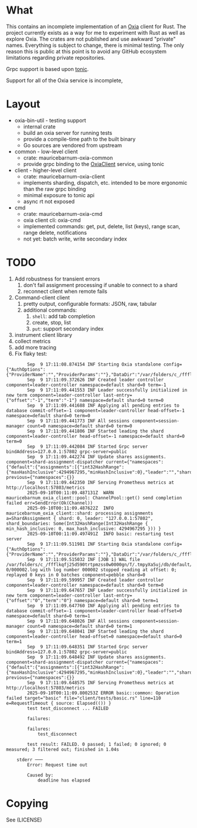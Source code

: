 # What

This contains an incomplete implementation of an [Oxia](https://github.com/oxia-db/oxia) client for Rust.  The project currently exists as a way for me to experiment with Rust as well as explore Oxia.  The crates are not published and use awkward "private" names.  Everything is subject to change, there is minimal testing.  The only reason this is public at this point is to avoid any GitHub ecosystem limitations regarding private repositories.

Grpc support is based upon [tonic](https://github.com/hyperium/tonic).

Support for all of the Oxia service is incomplete,

# Layout

* oxia-bin-util - testing support
  * internal crate
  * build an oxia server for running tests
  * provide a compile-time path to the built binary
  * Go sources are vendored from upstream
* common - low-level client
  * crate: mauricebarnum-oxia-common
  * provide grpc binding to the [OxiaClient](crates/common/proto/client.proto) service, using tonic
* client - higher-level client
  * crate: mauricebarnum-oxia-client
  * implements sharding, dispatch, etc. intended to be more ergonomic than the raw grpc binding
  * minimal exposure to tonic api
  * async rt not exposed
* cmd
  * crate: mauricebarnum-oxia-cmd
  * oxia client cli: oxia-cmd
  * implemented commands: get, put, delete,
list (keys), range scan, range delete, notifications
  * not yet: batch write, write secondary index
  
# TODO

1. Add robustness for transient errors
   1. don't fail assignment processing if unable to connect to a shard
   1. reconnect client when remote fails
1. Command-client client
    1. pretty output, configurable formats: JSON, raw, tabular
    1. additional commands:
        1. `shell`: add tab completion
        1. create, stop, list
        1. `put`: support secondary index
1. instrument client library
1. collect metrics
1. add more tracing
1. Fix flaky test:

```
        Sep  9 17:11:08.874154 INF Starting Oxia standalone config={"AuthOptions":{"ProviderName":"","ProviderParams":""},"DataDir":"/var/folders/c_/ffflkqfj25d590trtpmzss0w0000gn/T/.tmpyXa5uj/db","DbBlockCacheMB":100,"InternalServerTLS":null,"InternalServiceAddr":"","MetricsServiceAddr":"127.0.0.1:57803","NotificationsEnabled":true,"NotificationsRetentionTime":3600000000000,"NumShards":1,"PeerTLS":null,"PublicServiceAddr":"127.0.0.1:57802","ServerTLS":null,"WalDir":"/var/folders/c_/ffflkqfj25d590trtpmzss0w0000gn/T/.tmpyXa5uj/wal","WalRetentionTime":3600000000000,"WalSyncData":true}
        Sep  9 17:11:09.372626 INF Created leader controller component=leader-controller namespace=default shard=0 term=-1
        Sep  9 17:11:09.441553 INF Leader successfully initialized in new term component=leader-controller last-entry={"offset":"-1","term":"-1"} namespace=default shard=0 term=0
        Sep  9 17:11:09.441688 INF Applying all pending entries to database commit-offset=-1 component=leader-controller head-offset=-1 namespace=default shard=0 term=0
        Sep  9 17:11:09.441773 INF All sessions component=session-manager count=0 namespace=default shard=0 term=0
        Sep  9 17:11:09.441806 INF Started leading the shard component=leader-controller head-offset=-1 namespace=default shard=0 term=0
        Sep  9 17:11:09.442084 INF Started Grpc server bindAddress=127.0.0.1:57802 grpc-server=public
        Sep  9 17:11:09.442274 INF Update shares assignments. component=shard-assignment-dispatcher current={"namespaces":{"default":{"assignments":[{"int32HashRange":{"maxHashInclusive":4294967295,"minHashInclusive":0},"leader":"","shard":"0"}],"shardKeyRouter":"XXHASH3"}}} previous={"namespaces":{}}
        Sep  9 17:11:09.442350 INF Serving Prometheus metrics at http://localhost:57803/metrics
        2025-09-10T00:11:09.487131Z  WARN mauricebarnum_oxia_client::pool: ChannelPool::get() send completion failed err=SendError(Ok(Channel))
        2025-09-10T00:11:09.487622Z  INFO mauricebarnum_oxia_client::shard: processing assignments a=ShardAssignment { shard: 0, leader: "127.0.0.1:57802", shard_boundaries: Some(Int32HashRange(Int32HashRange { min_hash_inclusive: 0, max_hash_inclusive: 4294967295 })) }
        2025-09-10T00:11:09.497491Z  INFO basic: restarting test server
        Sep  9 17:11:09.511981 INF Starting Oxia standalone config={"AuthOptions":{"ProviderName":"","ProviderParams":""},"DataDir":"/var/folders/c_/ffflkqfj25d590trtpmzss0w0000gn/T/.tmpyXa5uj/db","DbBlockCacheMB":100,"InternalServerTLS":null,"InternalServiceAddr":"","MetricsServiceAddr":"127.0.0.1:57803","NotificationsEnabled":true,"NotificationsRetentionTime":3600000000000,"NumShards":1,"PeerTLS":null,"PublicServiceAddr":"127.0.0.1:57802","ServerTLS":null,"WalDir":"/var/folders/c_/ffflkqfj25d590trtpmzss0w0000gn/T/.tmpyXa5uj/wal","WalRetentionTime":3600000000000,"WalSyncData":true}
        Sep  9 17:11:09.515032 INF [JOB 1] WAL file /var/folders/c_/ffflkqfj25d590trtpmzss0w0000gn/T/.tmpyXa5uj/db/default/shard-0/000002.log with log number 000002 stopped reading at offset: 0; replayed 0 keys in 0 batches component=pebble shard=0
        Sep  9 17:11:09.599957 INF Created leader controller component=leader-controller namespace=default shard=0 term=0
        Sep  9 17:11:09.647657 INF Leader successfully initialized in new term component=leader-controller last-entry={"offset":"0","term":"0"} namespace=default shard=0 term=1
        Sep  9 17:11:09.647760 INF Applying all pending entries to database commit-offset=-1 component=leader-controller head-offset=0 namespace=default shard=0 term=1
        Sep  9 17:11:09.648026 INF All sessions component=session-manager count=0 namespace=default shard=0 term=1
        Sep  9 17:11:09.648041 INF Started leading the shard component=leader-controller head-offset=0 namespace=default shard=0 term=1
        Sep  9 17:11:09.648351 INF Started Grpc server bindAddress=127.0.0.1:57802 grpc-server=public
        Sep  9 17:11:09.648492 INF Update shares assignments. component=shard-assignment-dispatcher current={"namespaces":{"default":{"assignments":[{"int32HashRange":{"maxHashInclusive":4294967295,"minHashInclusive":0},"leader":"","shard":"0"}],"shardKeyRouter":"XXHASH3"}}} previous={"namespaces":{}}
        Sep  9 17:11:09.648575 INF Serving Prometheus metrics at http://localhost:57803/metrics
        2025-09-10T00:11:09.800253Z ERROR basic::common: Operation failed target="basic" file="client/tests/basic.rs" line=110 e=RequestTimeout { source: Elapsed(()) }
        test test_disconnect ... FAILED

        failures:

        failures:
            test_disconnect

        test result: FAILED. 0 passed; 1 failed; 0 ignored; 0 measured; 3 filtered out; finished in 1.04s

    stderr ───
        Error: Request time out

        Caused by:
            deadline has elapsed

```

# Copying

See (LICENSE)  
